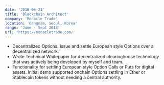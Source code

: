 ```yaml
---
date: '2018-06-21'
title: 'Blockchain Architect'
company: 'Monacle Trade'
location: 'Gangnam, Seoul, Korea'
range: 'June - Sept 2018'
url: 'https://monacletrade.com/'
---
```


- Decentralized Options. Issue and settle European style Options over a decentralized network. 
- Wrote Technical Whitepaper for decentralized clearinghouse technology that was actively being developed by myself and team. 
- Functionality for settling European style Option Calls or Puts for digital assets. Initial demo supported onchain Options settling in Ether or Stablecoin tokens without needing a central authority.
